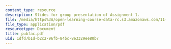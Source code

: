 ```yaml
---
content_type: resource
description: Slides for group presentation of Assignment 1.
file: /media/https%3A/open-learning-course-data-rc.s3.amazonaws.com/11-946j-beijing-urban-design-studio-summer-2004/1dfd7b1db2c296fb84bc8e3329ee80b7_pubfac.pdf
file_type: application/pdf
resourcetype: Document
title: pubfac.pdf
uid: 1dfd7b1d-b2c2-96fb-84bc-8e3329ee80b7
---
```

